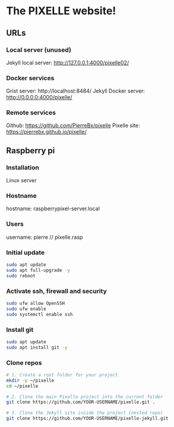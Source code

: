 # The PIXELLE website!

## URLs

### Local server (unused)
Jekyll local server:    http://127.0.0.1:4000/pixelle02/

### Docker services
Grist server:           http://localhost:8484/
Jekyll Docker server:   http://0.0.0.0:4000/pixelle/

### Remote services
Github:                 https://github.com/PierreBx/pixelle
Pixelle site:           https://pierrebx.github.io/pixelle/

## Raspberry pi

### Installation
Linux server 

### Hostname
hostname:               raspberrypixel-server.local   

### Users
username:               pierre // pixelle.rasp

### Initial update 
```bash
sudo apt update
sudo apt full-upgrade -y
sudo reboot
```

### Activate ssh, firewall and security
```bash
sudo ufw allow OpenSSH
sudo ufw enable
sudo systemctl enable ssh
```

### Install git
```bash
sudo apt update
sudo apt install git -y
```

### Clone repos

```bash
# 1. Create a root folder for your project
mkdir -p ~/pixelle
cd ~/pixelle

# 2. Clone the main Pixelle project into the current folder
git clone https://github.com/YOUR-USERNAME/pixelle.git .

# 3. Clone the Jekyll site inside the project (nested repo)
git clone https://github.com/YOUR-USERNAME/pixelle-jekyll.git
```



